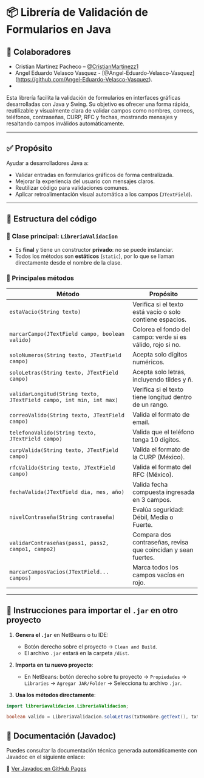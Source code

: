 # 📦 Librería de Validación de Formularios en Java
## 👥 Colaboradores
- Cristian Martinez Pacheco – [@CristianMartinezz1](https://github.com/CristianMartinezz1) 
- Angel Eduardo Velasco Vasquez - [@Angel-Eduardo-Velasco-Vasquez] (https://github.com/Angel-Eduardo-Velasco-Vasquez).
- 
Esta librería facilita la validación de formularios en interfaces gráficas desarrolladas con Java y Swing. Su objetivo es ofrecer una forma rápida, reutilizable y visualmente clara de validar campos como nombres, correos, teléfonos, contraseñas, CURP, RFC y fechas, mostrando mensajes y resaltando campos inválidos automáticamente.

---

## ✅ Propósito

Ayudar a desarrolladores Java a:
- Validar entradas en formularios gráficos de forma centralizada.
- Mejorar la experiencia del usuario con mensajes claros.
- Reutilizar código para validaciones comunes.
- Aplicar retroalimentación visual automática a los campos (`JTextField`).

---

## 🧠 Estructura del código

### 📁 Clase principal: `LibreriaValidacion`

- Es **final** y tiene un constructor **privado**: no se puede instanciar.
- Todos los métodos son **estáticos** (`static`), por lo que se llaman directamente desde el nombre de la clase.

### 🧪 Principales métodos

| Método | Propósito |
|-------|-----------|
| `estaVacio(String texto)` | Verifica si el texto está vacío o solo contiene espacios. |
| `marcarCampo(JTextField campo, boolean valido)` | Colorea el fondo del campo: verde si es válido, rojo si no. |
| `soloNumeros(String texto, JTextField campo)` | Acepta solo dígitos numéricos. |
| `soloLetras(String texto, JTextField campo)` | Acepta solo letras, incluyendo tildes y ñ. |
| `validarLongitud(String texto, JTextField campo, int min, int max)` | Verifica si el texto tiene longitud dentro de un rango. |
| `correoValido(String texto, JTextField campo)` | Valida el formato de email. |
| `telefonoValido(String texto, JTextField campo)` | Valida que el teléfono tenga 10 dígitos. |
| `curpValida(String texto, JTextField campo)` | Valida el formato de la CURP (México). |
| `rfcValido(String texto, JTextField campo)` | Valida el formato del RFC (México). |
| `fechaValida(JTextField dia, mes, año)` | Valida fecha compuesta ingresada en 3 campos. |
| `nivelContraseña(String contraseña)` | Evalúa seguridad: Débil, Media o Fuerte. |
| `validarContraseñas(pass1, pass2, campo1, campo2)` | Compara dos contraseñas, revisa que coincidan y sean fuertes. |
| `marcarCamposVacios(JTextField... campos)` | Marca todos los campos vacíos en rojo. |

---

## 🧩 Instrucciones para importar el `.jar` en otro proyecto

1. **Genera el `.jar`** en NetBeans o tu IDE:
   - Botón derecho sobre el proyecto → `Clean and Build`.
   - El archivo `.jar` estará en la carpeta `/dist`.

2. **Importa en tu nuevo proyecto**:
   - En NetBeans: botón derecho sobre tu proyecto → `Propiedades` → `Libraries` → `Agregar JAR/Folder` → Selecciona tu archivo `.jar`.

3. **Usa los métodos directamente**:

```java
import libreriavalidacion.LibreriaValidacion;

boolean valido = LibreriaValidacion.soloLetras(txtNombre.getText(), txtNombre);
```
## 📄 Documentación (Javadoc)

Puedes consultar la documentación técnica generada automáticamente con Javadoc en el siguiente enlace:

🔗 [Ver Javadoc en GitHub Pages](https://cristianmartinezz1.github.io/Libreria-Validacion-de-Formularios/)
